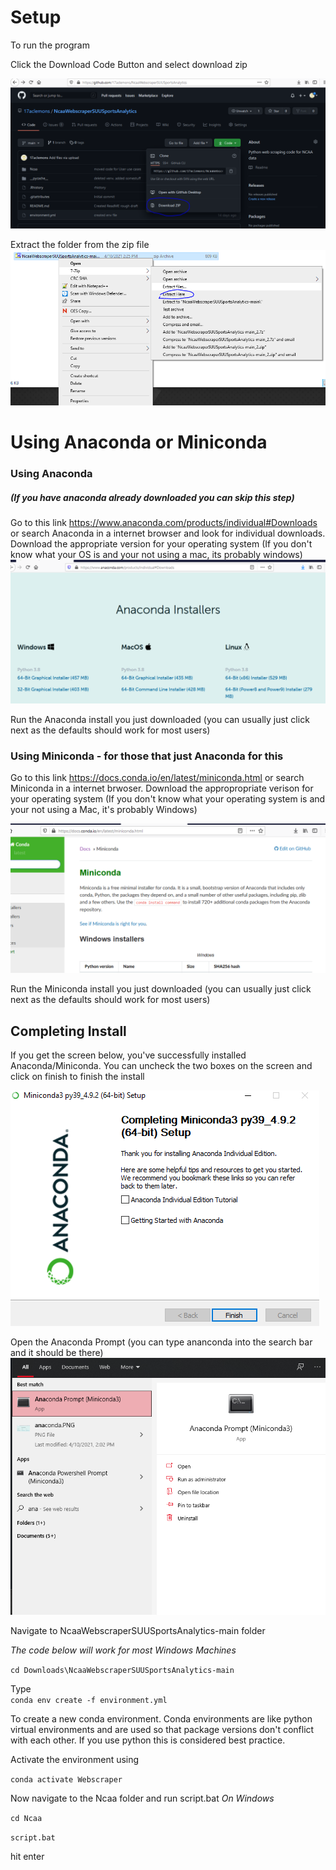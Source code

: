 # Setup
To run the program

Click the Download Code Button and select download zip

![Image](https://github.com/17aclemons/NcaaWebscraperSUUSportsAnalytics/blob/main/images/download.PNG)

 
Extract the folder from the zip file
![Image](https://github.com/17aclemons/NcaaWebscraperSUUSportsAnalytics/blob/main/images/extract.PNG)

# Using Anaconda or Miniconda
### Using Anaconda
##### (If you have anaconda already downloaded you can skip this step)

Go to this link https://www.anaconda.com/products/individual#Downloads or search Anaconda in a internet browser and look for individual downloads.
Download the appropriate version for your operating system
(If you don't know what your OS is and your not using a mac, its probably windows)
![Image](https://github.com/17aclemons/NcaaWebscraperSUUSportsAnalytics/blob/main/images/anaconda.PNG)

 
Run the Anaconda install you just downloaded (you can usually just click next as the defaults should work for most users)

### Using Miniconda - for those that just Anaconda for this

Go to this link https://docs.conda.io/en/latest/miniconda.html or search Miniconda in a internet brwoser.
Download the appropropriate verison for your operating system
(If you don't know what your operating system is and your not using a Mac, it's probably Windows)

![Image](https://github.com/17aclemons/NcaaWebscraperSUUSportsAnalytics/blob/main/images/miniconda.PNG)

 
Run the Miniconda install you just downloaded (you can usually just click next as the defaults should work for most users)

## Completing Install
If you get the screen below, you've successfully installed Anaconda/Miniconda. You can uncheck the two boxes on the screen and click on finish to finish the install

![Image](https://github.com/17aclemons/NcaaWebscraperSUUSportsAnalytics/blob/main/images/miniInstall.PNG)

 
Open the Anaconda Prompt (you can type ananconda into the search bar and it should be there)
![Image](https://github.com/17aclemons/NcaaWebscraperSUUSportsAnalytics/blob/main/images/anacondaPrompt.PNG)

Navigate to NcaaWebscraperSUUSportsAnalytics-main folder

*The code below will work for most Windows Machines*

`cd Downloads\NcaaWebscraperSUUSportsAnalytics-main`

Type  
`conda env create -f environment.yml`

To create a new conda environment. 
Conda environments are like python virtual environments and are used so that package versions don't conflict with each other. If you use python this is considered best practice.

Activate the environment using 

`conda activate Webscraper`

Now navigate to the Ncaa folder and run script.bat
*On Windows*

`cd Ncaa`

`script.bat`

hit enter
